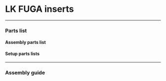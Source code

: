 # LK FUGA inserts



---
### Parts list
#### Assembly parts list



#### Setup parts lists



---
### Assembly guide
